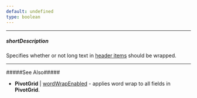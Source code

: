 ```yaml
---
default: undefined
type: boolean
---
```

---
##### shortDescription
Specifies whether or not long text in [header items](/concepts/10%20UI%20Widgets/71%20Pivot%20Grid/010%20Visual%20Elements/02%20Headers.md '/Documentation/Guide/UI_Widgets/Pivot_Grid/Visual_Elements/#Headers') should be wrapped.

---
#####See Also#####
- **PivotGrid** | [wordWrapEnabled](/api-reference/10%20UI%20Widgets/dxPivotGrid/1%20Configuration/wordWrapEnabled.md '/Documentation/ApiReference/UI_Widgets/dxPivotGrid/Configuration/#wordWrapEnabled') - applies word wrap to all fields in **PivotGrid**.